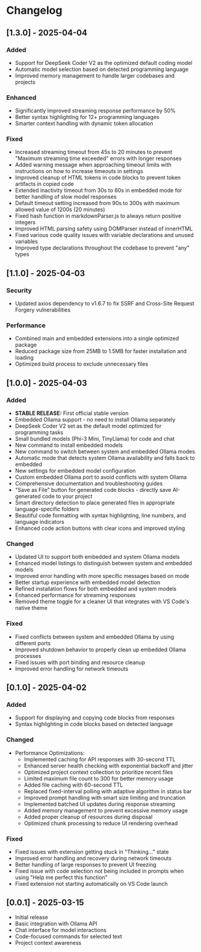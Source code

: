 # Changelog

## [1.3.0] - 2025-04-04

### Added
- Support for DeepSeek Coder V2 as the optimized default coding model
- Automatic model selection based on detected programming language
- Improved memory management to handle larger codebases and projects

### Enhanced
- Significantly improved streaming response performance by 50%
- Better syntax highlighting for 12+ programming languages
- Smarter context handling with dynamic token allocation

### Fixed
- Increased streaming timeout from 45s to 20 minutes to prevent "Maximum streaming time exceeded" errors with longer responses
- Added warning message when approaching timeout limits with instructions on how to increase timeouts in settings
- Improved cleanup of HTML tokens in code blocks to prevent token artifacts in copied code
- Extended inactivity timeout from 30s to 60s in embedded mode for better handling of slow model responses
- Default timeout setting increased from 90s to 300s with maximum allowed value of 1200s (20 minutes)
- Fixed hash function in markdownParser.js to always return positive integers
- Improved HTML parsing safety using DOMParser instead of innerHTML
- Fixed various code quality issues with variable declarations and unused variables
- Improved type declarations throughout the codebase to prevent "any" types

## [1.1.0] - 2025-04-03

### Security
- Updated axios dependency to v1.6.7 to fix SSRF and Cross-Site Request Forgery vulnerabilities

### Performance
- Combined main and embedded extensions into a single optimized package
- Reduced package size from 25MB to 1.5MB for faster installation and loading
- Optimized build process to exclude unnecessary files

## [1.0.0] - 2025-04-03

### Added
- **STABLE RELEASE:** First official stable version
- Embedded Ollama support - no need to install Ollama separately
- DeepSeek Coder V2 set as the default model optimized for programming tasks
- Small bundled models (Phi-3 Mini, TinyLlama) for code and chat
- New command to install embedded models
- New command to switch between system and embedded Ollama modes
- Automatic mode that detects system Ollama availability and falls back to embedded
- New settings for embedded model configuration
- Custom embedded Ollama port to avoid conflicts with system Ollama
- Comprehensive documentation and troubleshooting guides
- "Save as File" button for generated code blocks - directly save AI-generated code to your project
- Smart directory detection to place generated files in appropriate language-specific folders
- Beautiful code formatting with syntax highlighting, line numbers, and language indicators
- Enhanced code action buttons with clear icons and improved styling

### Changed
- Updated UI to support both embedded and system Ollama models
- Enhanced model listings to distinguish between system and embedded models
- Improved error handling with more specific messages based on mode
- Better startup experience with embedded model detection
- Refined installation flows for both embedded and system models
- Enhanced performance for streaming responses
- Removed theme toggle for a cleaner UI that integrates with VS Code's native theme

### Fixed
- Fixed conflicts between system and embedded Ollama by using different ports
- Improved shutdown behavior to properly clean up embedded Ollama processes
- Fixed issues with port binding and resource cleanup
- Improved error handling for network timeouts

## [0.1.0] - 2025-04-02

### Added
- Support for displaying and copying code blocks from responses
- Syntax highlighting in code blocks based on detected language

### Changed
- Performance Optimizations:
  - Implemented caching for API responses with 30-second TTL
  - Enhanced server health checking with exponential backoff and jitter
  - Optimized project context collection to prioritize recent files
  - Limited maximum file count to 300 for better memory usage
  - Added file caching with 60-second TTL
  - Replaced fixed-interval polling with adaptive algorithm in status bar
  - Improved prompt handling with smart size limiting and truncation
  - Implemented batched UI updates during response streaming
  - Added memory management to prevent excessive memory usage
  - Added proper cleanup of resources during disposal
  - Optimized chunk processing to reduce UI rendering overhead

### Fixed
- Fixed issues with extension getting stuck in "Thinking..." state
- Improved error handling and recovery during network timeouts
- Better handling of large responses to prevent UI freezing
- Fixed issue with code selection not being included in prompts when using "Help me perfect this function"
- Fixed extension not starting automatically on VS Code launch

## [0.0.1] - 2025-03-15

- Initial release
- Basic integration with Ollama API
- Chat interface for model interactions
- Code-focused commands for selected text
- Project context awareness